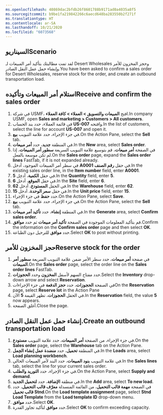 ```yaml
---
ms.openlocfilehash: 40869dac2bfdb26f8601788b9171ad0a4035a8f5
ms.sourcegitcommit: b9be1fa219842266c6aecd648ba283550b2f271f
ms.translationtype: HT
ms.contentlocale: ar-SA
ms.lasthandoff: 10/21/2020
ms.locfileid: "6073568"
---
```

## <a name="scenario"></a><span data-ttu-id="39f77-101">السيناريو</span><span class="sxs-lookup"><span data-stu-id="39f77-101">Scenario</span></span>

<span data-ttu-id="39f77-102">لقد تمت مطالبتك بتأكيد أمر المبيعات لـ Desert Wholesales وحجز المخزون للأمر وإنشاء حمل عمل النقل الصادر.</span><span class="sxs-lookup"><span data-stu-id="39f77-102">You have been asked to confirm a sales order for Desert Wholesales, reserve stock for the order, and create an outbound transportation load.</span></span>

## <a name="receive-and-confirm-the-sales-order"></a><span data-ttu-id="39f77-103">استلام أمر المبيعات وتأكيده</span><span class="sxs-lookup"><span data-stu-id="39f77-103">Receive and confirm the sales order</span></span>

1.  <span data-ttu-id="39f77-104">في شركة USMF، افتح **المبيعات والتسويق > العملاء > كافة العملاء**.</span><span class="sxs-lookup"><span data-stu-id="39f77-104">In company USMF, open **Sales and marketing > Customers > All customers**.</span></span>
2.  <span data-ttu-id="39f77-105">في قائمة العملاء، حدد بند الحساب **US-007** وافتحه.</span><span class="sxs-lookup"><span data-stu-id="39f77-105">In the list of customers, select the line for account **US-007** and open it.</span></span>
3.  <span data-ttu-id="39f77-106">في جزء الإجراء، حدد علامة التبويب **بيع**.</span><span class="sxs-lookup"><span data-stu-id="39f77-106">On the Action Pane, select the **Sell** tab.</span></span>
4.  <span data-ttu-id="39f77-107">في المنطقة **جديد**، حدد **أمر مبيعات**.</span><span class="sxs-lookup"><span data-stu-id="39f77-107">In the **New** area, select **Sales order**.</span></span>
5.  <span data-ttu-id="39f77-108">في الصفحة **أمر مبيعات**، قم بتوسيع علامة التبويب السريعة **سطور أمر المبيعات**، إذا لم تكن موسعة بالفعل.</span><span class="sxs-lookup"><span data-stu-id="39f77-108">On the **Sales order** page, expand the **Sales order lines** FastTab, if it is not expanded already.</span></span>
6.  <span data-ttu-id="39f77-109">في سطر أمر المبيعات الموجود، أدخل **A0001** في حقل **رقم الصنف**.</span><span class="sxs-lookup"><span data-stu-id="39f77-109">In the existing sales order line, in the **Item number** field, enter **A0001**.</span></span>
7.  <span data-ttu-id="39f77-110">في حقل **الكمية**، أدخِل **5**.</span><span class="sxs-lookup"><span data-stu-id="39f77-110">In the **Quantity** field, enter **5**.</span></span>
8.  <span data-ttu-id="39f77-111">في حقل **الموقع**، أدخل **6**.</span><span class="sxs-lookup"><span data-stu-id="39f77-111">In the **Site** field, enter **6**.</span></span>
9.  <span data-ttu-id="39f77-112">في الحقل **المستودع**، أدخل **62**.</span><span class="sxs-lookup"><span data-stu-id="39f77-112">In the **Warehouse** field, enter **62**.</span></span>
10. <span data-ttu-id="39f77-113">في حقل **سعر الوحدة**، أدخل **15**.</span><span class="sxs-lookup"><span data-stu-id="39f77-113">In the **Unit price** field, enter **15**.</span></span>
11. <span data-ttu-id="39f77-114">حدد **حفظ** في جزء الإجراء.</span><span class="sxs-lookup"><span data-stu-id="39f77-114">On the Action Pane, select **Save**.</span></span>
12. <span data-ttu-id="39f77-115">في جزء الإجراء، حدد علامة التبويب **بيع**.</span><span class="sxs-lookup"><span data-stu-id="39f77-115">On the Action Pane, select the **Sell** tab.</span></span>
13. <span data-ttu-id="39f77-116">في المنطقة **إنشاء**، حدد **تأكيد أمر مبيعات**.</span><span class="sxs-lookup"><span data-stu-id="39f77-116">In the **Generate** area, select **Confirm sales order**.</span></span>
14. <span data-ttu-id="39f77-117">قم بتأكيد المعلومات الموجودة في الصفحة **تأكيد أمر مبيعات** ثم حدد **موافق**.</span><span class="sxs-lookup"><span data-stu-id="39f77-117">Confirm the information on the **Confirm sales order** page and then select **OK**.</span></span>
15. <span data-ttu-id="39f77-118">حدد **موافق** للترحيل دون الطباعة.</span><span class="sxs-lookup"><span data-stu-id="39f77-118">Select **OK** to post without printing.</span></span>

##  <a name="reserve-stock-for-the-order"></a><span data-ttu-id="39f77-119">حجز المخزون للأمر</span><span class="sxs-lookup"><span data-stu-id="39f77-119">Reserve stock for the order</span></span>

1.  <span data-ttu-id="39f77-120">في صفحة **أمر مبيعات**، حدد سطر الأمر ضمن علامة التبويب السريعة **سطور أمر المبيعات**.</span><span class="sxs-lookup"><span data-stu-id="39f77-120">On the **Sales order** page, select the order line on the **Sales order lines** FastTab.</span></span>
2.  <span data-ttu-id="39f77-121">حدد مفتاح السهم لأسفل **المخزون** وحدد **الحجوزات**.</span><span class="sxs-lookup"><span data-stu-id="39f77-121">Select the **Inventory** drop-down arrow and select **Reservation**.</span></span>
3.  <span data-ttu-id="39f77-122">في الصفحة **الحجوزات**، حدد **حجز الدفعة** في جزء الإجراءات</span><span class="sxs-lookup"><span data-stu-id="39f77-122">On the **Reservation** page, select **Reserve lot**  in the Action Pane</span></span>
4. <span data-ttu-id="39f77-123">في الحقل **الحجوزات**، تظهر القيمة **5** الآن.</span><span class="sxs-lookup"><span data-stu-id="39f77-123">In the **Reservation** field, the value **5** now appears.</span></span>
5.  <span data-ttu-id="39f77-124">أغلق الصفحة.</span><span class="sxs-lookup"><span data-stu-id="39f77-124">Close the page.</span></span>

## <a name="create-an-outbound-transportation-load"></a><span data-ttu-id="39f77-125">إنشاء حمل عمل النقل الصادر.</span><span class="sxs-lookup"><span data-stu-id="39f77-125">Create an outbound transportation load</span></span>

1.  <span data-ttu-id="39f77-126">في جزء الإجراء، من الصفحة **أمر المبيعات**، حدد علامة التبويب **مستودع**.</span><span class="sxs-lookup"><span data-stu-id="39f77-126">On the **Sales order** page, select the **Warehouse** tab on the Action Pane.</span></span>
2.  <span data-ttu-id="39f77-127">في المنطقة **تحميل**، حدد **منضدة عمل إنشاء الحِمل**.</span><span class="sxs-lookup"><span data-stu-id="39f77-127">In the **Loads** area, select **Load planning workbench**.</span></span>
3.  <span data-ttu-id="39f77-128">في علامة التبويب **بنود المبيعات**، حدد البند لأمر المبيعات الحالي.</span><span class="sxs-lookup"><span data-stu-id="39f77-128">In the **Sales lines** tab, select the line for your current sales order.</span></span>
4.  <span data-ttu-id="39f77-129">في جزء الإجراء، حدد **التوريد والطلب**.</span><span class="sxs-lookup"><span data-stu-id="39f77-129">On the Action Pane, select **Supply and demand**.</span></span>
5.  <span data-ttu-id="39f77-130">في منطقة **الإضافة**، حدد **لتحميل الجديد**.</span><span class="sxs-lookup"><span data-stu-id="39f77-130">In the **Add** area, select **To new load**.</span></span>
6.  <span data-ttu-id="39f77-131">في الصفحة **مهمة قالب التحميل**، من القائمة المنسدلة **معرّف قالب التحميل**، حدد **قالب تحميل Stnd**.</span><span class="sxs-lookup"><span data-stu-id="39f77-131">On the **Load template assignment** page, select **Stnd Load Template** from the **Load template ID** drop-down menu.</span></span>
7.  <span data-ttu-id="39f77-132">حدد **موافق**.</span><span class="sxs-lookup"><span data-stu-id="39f77-132">Select **OK**.</span></span>
8.  <span data-ttu-id="39f77-133">حدد **موافق** لتأكيد تجاوز القدرة.</span><span class="sxs-lookup"><span data-stu-id="39f77-133">Select **OK** to confirm exceeding capacity.</span></span>

